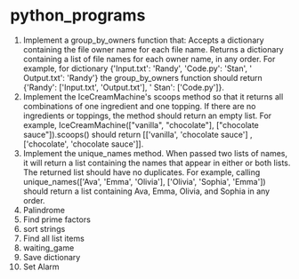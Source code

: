 # python_programs

1. Implement a group_by_owners function that:
   Accepts a dictionary containing the file owner name for each file name. Returns a dictionary containing a list of
   file names for each owner name, in any order. For example, for dictionary {'Input.txt': 'Randy', 'Code.py': 'Stan', '
   Output.txt': 'Randy'} the group_by_owners function should return {'Randy': ['Input.txt', 'Output.txt'], '
   Stan': ['Code.py']}.
2. Implement the IceCreamMachine's scoops method so that it returns all combinations of one ingredient and one topping.
   If there are no ingredients or toppings, the method should return an empty list. For example,
   IceCreamMachine(["vanilla", "chocolate"], ["chocolate sauce"]).scoops() should return [['vanilla', 'chocolate sauce']
   , ['chocolate', 'chocolate sauce']].
3. Implement the unique_names method. When passed two lists of names, it will return a list containing the names that
   appear in either or both lists. The returned list should have no duplicates. For example, calling
   unique_names(['Ava', 'Emma', 'Olivia'], ['Olivia', 'Sophia', 'Emma']) should return a list containing Ava, Emma,
   Olivia, and Sophia in any order.
4. Palindrome
5. Find prime factors
6. sort strings
7. Find all list items
8. waiting_game
9. Save dictionary
10. Set Alarm

 
